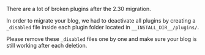 There are a lot of broken plugins after the 2.30 migration.

In order to migrate your blog, we had to deactivate all plugins by creating a `_disabled` file inside each plugin folder located in `__INSTALL_DIR__/plugins/`.

Please remove these `_disabled` files one by one and make sure your blog is still working after each deletion.